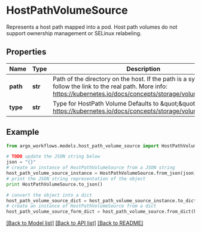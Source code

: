 # HostPathVolumeSource

Represents a host path mapped into a pod. Host path volumes do not support ownership management or SELinux relabeling.

## Properties

Name | Type | Description | Notes
------------ | ------------- | ------------- | -------------
**path** | **str** | Path of the directory on the host. If the path is a symlink, it will follow the link to the real path. More info: https://kubernetes.io/docs/concepts/storage/volumes#hostpath | 
**type** | **str** | Type for HostPath Volume Defaults to \&quot;\&quot; More info: https://kubernetes.io/docs/concepts/storage/volumes#hostpath | [optional] 

## Example

```python
from argo_workflows.models.host_path_volume_source import HostPathVolumeSource

# TODO update the JSON string below
json = "{}"
# create an instance of HostPathVolumeSource from a JSON string
host_path_volume_source_instance = HostPathVolumeSource.from_json(json)
# print the JSON string representation of the object
print HostPathVolumeSource.to_json()

# convert the object into a dict
host_path_volume_source_dict = host_path_volume_source_instance.to_dict()
# create an instance of HostPathVolumeSource from a dict
host_path_volume_source_form_dict = host_path_volume_source.from_dict(host_path_volume_source_dict)
```
[[Back to Model list]](../README.md#documentation-for-models) [[Back to API list]](../README.md#documentation-for-api-endpoints) [[Back to README]](../README.md)


